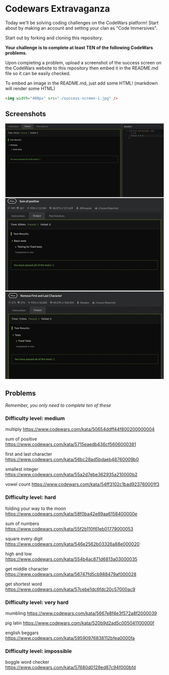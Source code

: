 # Codewars Extravaganza

Today we'll be solving coding challenges on the CodeWars platform! Start about by making an account and setting your clan as "Code Immersives". 

Start out by forking and cloning this repository.

**Your challenge is to complete at least TEN of the following CodeWars problems.** 

Upon completing a problem, upload a screenshot of the success screen on the CodeWars website to this repository then embed it in the README.md file so it can be easily checked.

To embed an image in the README.md, just add some HTML! (markdown will render some HTML)

```html
<img width="400px" src="./success-screen-1.jpg" />
```

## Screenshots

<img width="600px" src="./1.png" />

<img width="600px" src="./2.png" />

<img width="600px" src="./3.png" />

## Problems

_Remember, you only need to complete ten of these_

### Difficulty level: medium

multiply
https://www.codewars.com/kata/50654ddff44f800200000004

sum of positive
https://www.codewars.com/kata/5715eaedb436cf5606000381

first and last character
https://www.codewars.com/kata/56bc28ad5bdaeb48760009b0

smallest integer
https://www.codewars.com/kata/55a2d7ebe362935a210000b2

vowel count
https://www.codewars.com/kata/54ff3102c1bad923760001f3

### Difficulty level: hard

folding your way to the moon
https://www.codewars.com/kata/58f0ba42e89aa6158400000e

sum of numbers
https://www.codewars.com/kata/55f2b110f61eb01779000053

square every digit
https://www.codewars.com/kata/546e2562b03326a88e000020

high and low
https://www.codewars.com/kata/554b4ac871d6813a03000035

get middle character
https://www.codewars.com/kata/56747fd5cb988479af000028

get shortest word
https://www.codewars.com/kata/57cebe1dc6fdc20c57000ac9

### Difficulty level: very hard

mumbling
https://www.codewars.com/kata/5667e8f4e3f572a8f2000039

pig latin
https://www.codewars.com/kata/520b9d2ad5c005041100000f

english beggars
https://www.codewars.com/kata/59590976838112bfea0000fa

### Difficulty level: impossible

boggle word checker
https://www.codewars.com/kata/57680d0128ed87c94f000bfd
